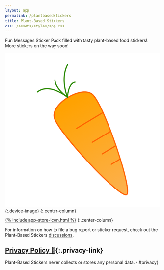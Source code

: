 ```yaml
---
layout: app
permalink: /plantbasedstickers
title: Plant-Based Stickers
css: /assets/styles/app.css
---
```

Fun Messages Sticker Pack filled with tasty plant-based food stickers!. More stickers on the way soon!

![](/assets/images/plantbasedstickers/icon.png){:.device-image}
{:.center-column}

[{% include app-store-icon.html %}]()
{:.center-column}


For information on how to file a bug report or sticker request, check out the Plant-Based Stickers [discussions](https://github.com/Sammcb/PlantBasedStickers/discussions/1).

## [Privacy Policy 🔗](#privacy){:.privacy-link}

Plant-Based Stickers never collects or stores any personal data.
{:#privacy}
